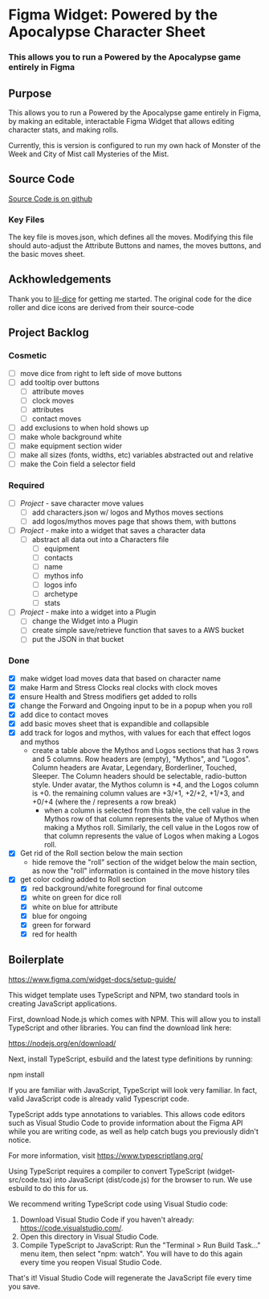 # Figma Widget: Powered by the Apocalypse Character Sheet 

### This allows you to run a Powered by the Apocalypse game entirely in Figma
## Purpose
This allows you to run a Powered by the Apocalypse game entirely in Figma, by making an editable, interactable Figma Widget that allows editing character stats, and making rolls.

Currently, this is version is configured to run my own hack of Monster of the Week and City of Mist call Mysteries of the Mist.

## Source Code
[Source Code is on github](https://github.com/dannwebster/pbta-char-sheet-figma-widget)

### Key Files
The key file is moves.json, which defines all the moves. Modifying this file should auto-adjust the Attribute Buttons and names, the moves buttons, and the basic moves sheet.

## Ackhowledgements

Thank you to [lil-dice](https://www.figma.com/community/widget/1031933047254087478) for getting me started. The original code for the dice roller and dice icons are derived from their source-code

## Project Backlog
### Cosmetic
- [ ] move dice from right to left side of move buttons
- [ ] add tooltip over buttons
   - [ ] attribute moves
   - [ ] clock moves
   - [ ] attributes
   - [ ] contact moves
- [ ] add exclusions to when hold shows up
- [ ] make whole background white
- [ ] make equipment section wider
- [ ] make all sizes (fonts, widths, etc) variables abstracted out and relative
- [ ] make the Coin field a selector field
### Required
- [ ] *Project* - save character move values
   - [ ] add characters.json w/ logos and Mythos moves sections
   - [ ] add logos/mythos moves page that shows them, with buttons
- [ ] *Project* - make into a widget that saves a character data
   - [ ] abstract all data out into a Characters file
     - [ ] equipment
     - [ ] contacts
     - [ ] name
     - [ ] mythos info 
     - [ ] logos info
     - [ ] archetype
     - [ ] stats

- [ ] *Project* - make into a widget into a Plugin
   - [ ] change the Widget into a Plugin
   - [ ] create simple save/retrieve function that saves to a AWS bucket
   - [ ] put the JSON in that bucket

### Done
- [x] make widget load moves data that based on character name
- [x] make Harm and Stress Clocks real clocks with clock moves
- [x] ensure Health and Stress modifiers get added to rolls
- [x] change the Forward and Ongoing input to be in a popup when you roll
- [x] add dice to contact moves
- [x] add basic moves sheet that is expandible and collapsible
- [x] add track  for logos and mythos, with values for each that effect logos and mythos
   - create a table above the Mythos and Logos sections that has 3 rows and 5 columns. Row headers are (empty), "Mythos", and "Logos". Column headers are Avatar, Legendary, Borderliner, Touched, Sleeper. The Column headers should be selectable, radio-button style. Under avatar, the Mythos column is +4, and the Logos column is +0. the remaining column values are +3/+1, +2/+2, +1/+3, and +0/+4 (where the / represents a row break)
      - when a column is selected from this table, the cell value in the Mythos row of that column represents the value of Mythos when making a Mythos roll. Similarly, the cell value in the Logos row of that column represents the value of Logos when making a Logos roll.
- [x] Get rid of the Roll section below the main section
   - hide remove the "roll" section of the widget below the main section, as now the "roll" information is contained in the move history tiles
- [x] get color coding added to Roll section
   - [x] red background/white foreground for final outcome
   - [x] white on green for dice roll
   - [x] white on blue for attribute
   - [x] blue for ongoing
   - [x] green for forward
   - [x] red for health
   
## Boilerplate
https://www.figma.com/widget-docs/setup-guide/

This widget template uses TypeScript and NPM, two standard tools in creating JavaScript applications.

First, download Node.js which comes with NPM. This will allow you to install TypeScript and other
libraries. You can find the download link here:

https://nodejs.org/en/download/

Next, install TypeScript, esbuild and the latest type definitions by running:

npm install

If you are familiar with JavaScript, TypeScript will look very familiar. In fact, valid JavaScript code
is already valid Typescript code.

TypeScript adds type annotations to variables. This allows code editors such as Visual Studio Code
to provide information about the Figma API while you are writing code, as well as help catch bugs
you previously didn't notice.

For more information, visit https://www.typescriptlang.org/

Using TypeScript requires a compiler to convert TypeScript (widget-src/code.tsx) into JavaScript (dist/code.js)
for the browser to run. We use esbuild to do this for us.

We recommend writing TypeScript code using Visual Studio code:

1. Download Visual Studio Code if you haven't already: https://code.visualstudio.com/.
2. Open this directory in Visual Studio Code.
3. Compile TypeScript to JavaScript: Run the "Terminal > Run Build Task..." menu item,
   then select "npm: watch". You will have to do this again every time
   you reopen Visual Studio Code.

That's it! Visual Studio Code will regenerate the JavaScript file every time you save.

